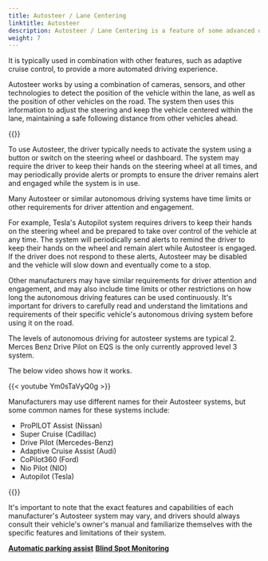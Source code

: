 ```yaml
---
title: Autosteer / Lane Centering
linktitle: Autosteer
description: Autosteer / Lane Centering is a feature of some advanced driver assistance systems that allows a vehicle to automatically steer itself within a lane on a highway or freeway. 
weight: 7
---
```

<!-- markdownlint-disable MD033 -->

It is typically used in combination with other features, such as adaptive cruise control, to provide a more automated driving experience.

Autosteer works by using a combination of cameras, sensors, and other technologies to detect the position of the vehicle within the lane, as well as the position of other vehicles on the road. The system then uses this information to adjust the steering and keep the vehicle centered within the lane, maintaining a safe following distance from other vehicles ahead.

{{<evkxdisplayaddarticle />}}

To use Autosteer, the driver typically needs to activate the system using a button or switch on the steering wheel or dashboard. The system may require the driver to keep their hands on the steering wheel at all times, and may periodically provide alerts or prompts to ensure the driver remains alert and engaged while the system is in use.

Many Autosteer or similar autonomous driving systems have time limits or other requirements for driver attention and engagement.

For example, Tesla's Autopilot system requires drivers to keep their hands on the steering wheel and be prepared to take over control of the vehicle at any time. The system will periodically send alerts to remind the driver to keep their hands on the wheel and remain alert while Autosteer is engaged. If the driver does not respond to these alerts, Autosteer may be disabled and the vehicle will slow down and eventually come to a stop.

Other manufacturers may have similar requirements for driver attention and engagement, and may also include time limits or other restrictions on how long the autonomous driving features can be used continuously. It's important for drivers to carefully read and understand the limitations and requirements of their specific vehicle's autonomous driving system before using it on the road.

The levels of autonomous driving for autosteer systems are typical 2. Merces Benz Drive Pilot on EQS is the only currently approved level 3 system. 

The below video shows how it works. 

{{< youtube Ym0sTaVyQ0g >}}

Manufacturers may use different names for their Autosteer systems, but some common names for these systems include:

- ProPILOT Assist (Nissan)
- Super Cruise (Cadillac)
- Drive Pilot (Mercedes-Benz)
- Adaptive Cruise Assist (Audi)
- CoPilot360 (Ford)
- Nio Pilot (NIO)
- Autopilot (Tesla)

{{<evkxdisplayaddarticle />}}

It's important to note that the exact features and capabilities of each manufacturer's Autosteer system may vary, and drivers should always consult their vehicle's owner's manual and familiarize themselves with the specific features and limitations of their system.

<div class="mt-3 mb-3">
    <a href="../automaticemergencysteering/" class="text-decoration-none text-black"><strong><i class="bi-arrow-left"></i> Automatic parking assist</strong></a>
    <a href="../blindspotmonitoring/" class="text-decoration-none text-black float-end"><strong>Blind Spot Monitoring <i class="bi-arrow-right"></i></strong></a>
</div>
